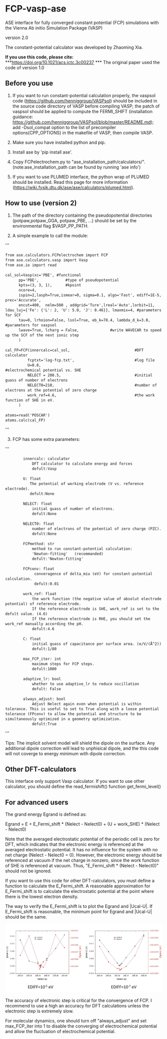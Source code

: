 # FCP-vasp-ase
ASE interface for fully converged constant potential (FCP) simulations with the Vienna Ab initio Simulation Package (VASP)

version 2.0


The constant-potential calculator was developed by Zhaoming Xia.

**If you use this code, please cite:** ***https://doi.org/10.1021/acs.jctc.3c00237 *** 
The original paper used the code of version 1.0


## Before you use

1. If you want to run constant-potential calculation properly, the vaspsol code (https://github.com/henniggroup/VASPsol) should be included in the source code directory of VASP before compiling VASP; the patch of vaspsol should be applied to compute the FERMI_SHIFT (installation guidance: https://github.com/henniggroup/VASPsol/blob/master/README.md); add -Dsol_compat option to the list of precompiler options(CPP_OPTIONS) in the makefile of VASP, then compile VASP.

2. Make sure you have installed python and pip.

3. Install ase by 'pip install ase'.

2. Copy FCPelectrochem.py to "ase_installation_path/calculators/".(note:ase_installation_path can be found by running 'ase info')

3. If you want to use PLUMED interface, the python wrap of PLUMED should be installed. Read this page for more information (https://wiki.fysik.dtu.dk/ase/ase/calculators/plumed.html).

## How to use (version 2)

1. The path of the directory containing the pseudopotential directories (potpaw,potpaw_GGA, potpaw_PBE, ...) should be set by the environmental flag $VASP_PP_PATH.

2. A simple example to call the module:

'''

    from ase.calculators.FCPelectrochem import FCP
    from ase.calculators.vasp import Vasp
    from ase.io import read

    cal_sol=Vasp(xc='PBE', #functional
          pp='PBE',            #type of pseudopotential
          kpts=(3, 3, 1),      #kpoint
          ncore=4,
          ispin=2,lasph=True,ismear=0, sigma=0.1, algo='Fast', ediff=1E-5, prec='Accurate',  
          encut=400,  nelm=500 , addgrid='Ture',lreal='Auto',lorbit=11, ldau_luj={'Fe': {'L': 2, 'U': 5.0, 'J': 0.46}}, lmaxmix=4, #parameters for SCF
          tau=0, lrhoion=False, lsol=True, eb_k=78.4, lambda_d_k=3.0, #parameters for vaspsol
          lwave=True, lcharg = False,              #write WAVECAR to speed up the SCF of the next ionic step
          )

    cal_FP=FCP(innercalc=cal_sol,                             #DFT calculator
              fcptxt='log-fcp.txt',                           #log file
              U=0.8,                                          #electrochemical potential vs. SHE
              NELECT = 208.5,                                 #initial guass of number of electrons
              NELECT0=210,                                    #number of electrons at the potential of zero charge
              work_ref=4.6,                                   #the work function of SHE in eV. 
          )      
    
    atoms=read('POSCAR')
    atoms.calc(cal_FP)

'''

3. FCP has some extra parameters:

'''

            innercalc: calculator
                DFT calculator to calculate energy and forces
                defult:Vasp

            U: float
               The potential of working electrode (V vs. reference electrode).
               defult:None
            
            NELECT: float
                initial guass of number of electrons.
                defult:None
            
            NELECT0: float
                number of electrons of the potential of zero charge (PZC). 
                defult:None

            FCPmethod: str
                method to run constant-potential calculation:
                'Newton-fitting'   (recommanded)
                defult:'Newton-fitting'

            FCPconv: float
                 converagence of delta_miu (eV) for constant-potential calculation. 
                 defult:0.01

            work_ref: float
                the work function (the negative value of absolut electrode potential) of reference electrode.
                If the reference electrode is SHE, work_ref is set to the defult value. (4.6)
                If the reference electrode is RHE, you should set the work_ref manually according the pH.
                defult:4.6
       
            C: float
                initial guass of capacitance per surface area. (e/V/(Å^2))
                defult:1/80

            max_FCP_iter: int
                maximum steps for FCP steps.
                defult:1000

            adaptive_lr: bool
                whether to use adaptive_lr to reduce oscillation
                defult: False

            always_adjust: bool
                Adjust Nelect again even when potential is within tolerance. This is useful to set to True along with a loose potential tolerance (FPconv) to allow the potential and structure to be simultaneously optimized in a geometry optimization.
                defult:True
'''

Tips:
The implicit solvent model will shield the dipole on the surface. Any additional dipole correction will lead to unphisical dipole, and the this code will not coverge to energy minimum with dipole correction.



## Other DFT-calculators
This interface only support Vasp calculator. If you want to use other calculator, you should define the read_fermishift() function get_fermi_level()

## For advanced users

The grand energy Egrand is defined as:

Egrand = E + E_Fermi_shift * (Nelect - Nelect0) + (U + work_SHE) * (Nelect - Nelect0)

Note that the averaged electrostatic potential of the periodic cell is zero for DFT, which indicates that the electronic energy is referenced at the averaged electrostatic potential. It has no influence for the system with no net charge (Nelect - Nelect0 = 0). However, the electronic energy should be referenced at vacuum if the net charge in nonzero, since the work function of SHE is referenced at vacuum. Thus, "E_Fermi_shift * (Nelect - Nelect0)" should not be ignored.

If you want to use this code for other DFT-calculators, you must define a function to calculate the E_Fermi_shift. A reasonable approximation for E_Fermi_shift is to calculate the electrostatic potential at the point where there is the lowest electron density.

The way to verify the E_Fermi_shift is to plot the Egrand and |Ucal-U|. If E_Fermi_shift is reasonable, the minimum point for Egrand and |Ucal-U| should be the same.

![Image text](images/STABILITY.jpg)

The accuracy of electronic step is critical for the convergence of FCP. I recommend to use a high an accuracy for DFT calculations unless the electronic step is extremely slow.

For molecular dynamics, one should turn off "always_adjust" and set max_FCP_iter into 1 to disable the converging of electrochemical potential and allow the fluctuation of electrochemical potential.





